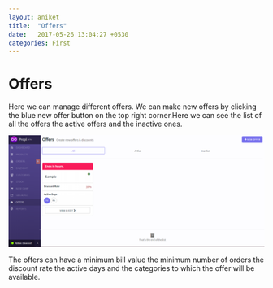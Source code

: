 ```yaml
---
layout: aniket
title:  "Offers"
date:   2017-05-26 13:04:27 +0530
categories: First
---
```


# Offers

Here we can manage different offers. We can make new offers by clicking the blue new offer button on the top right corner.Here we can see the list of all the offers the active offers and the inactive ones.

![alt text](/images/offers.png)

The offers can have a minimum bill value the minimum number of orders the discount rate the active days and the categories to which the offer will be available.
